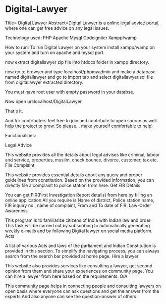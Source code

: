 # Digital-Lawyer
Title= Digital Lawyer
Abstract=Digital Lawyer is a online legal advice portal, where one can get free advice on any legal issues.

Technology used:
PHP
Apache
Mysql
Codeigniter
Xampp/wamp

How to run:
To run Digital Lawyer on your system install xampp/wamp on your system and turn on apache and mysql port.

now extract digitallawyer zip file into htdocs folder in xampp directory.

now go to browser and type localhost/phpmyadmin and make a database named digitallawyer and go to import tab and select digitallawyer.sql file from digitallawyer extracted directory.


You must have root user with empty password in your databse.

Now open url:localhost/DigitalLawyer

That's it.

And for contributers feel free to join and contribute to open source as well help the project to grow. So please... make yourself comfortable to help!

Functionalities:


Legal Advice

This website provides all the details about legal advises like criminal, labour and service, properties, muslim, check bounce, divorce, customer, tax etc.
File Complaint

This website provides essential details about any query and proper guidelines from constitution. Based on the provided information, you can directly file a complaint to police station from here.
Get FIR Details

You can get FIR(First Investigation Report details) from here by filling an online application.All you require is Name of district, Police station name, FIR inquiry no., name of complaint, From and To date of FIR.
Law-Order Awareness

This program is to familiarize citizens of India with Indian law and order. This task will be carried out by subscribing to automatically generating weekly e-mails and by following Digital lawyer on social media platform.
Acts

A list of various Acts and laws of the parliament and Indian Constitution is provided in this section. To simplify the navigating process, you can always search from the search bar provided at home page.
Hire a lawyer

This website also provides services like consulting a lawyer, get second opinion from them and share your experiences on community page. You can hire a lawyer from here based on the requirements.
Q/A

This community page helps in connecting people and consulting lawyers on open basis where everyone can ask questions and get the answer from the experts And also anyone can see the question-answer of others.

